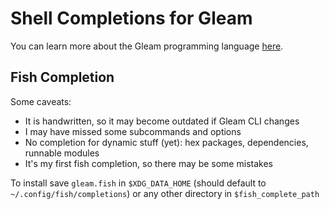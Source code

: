 # Shell Completions for Gleam

You can learn more about the Gleam programming language
[here](https://gleam.run/).


## Fish Completion

Some caveats:
- It is handwritten, so it may become outdated if Gleam CLI changes
- I may have missed some subcommands and options
- No completion for dynamic stuff (yet): hex packages, dependencies, runnable modules
- It's my first fish completion, so there may be some mistakes

To install save `gleam.fish` in `$XDG_DATA_HOME`
(should default to `~/.config/fish/completions`)
or any other directory in `$fish_complete_path`

